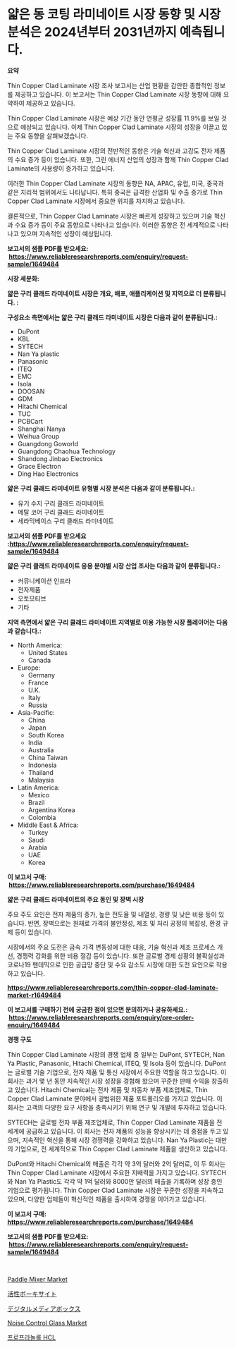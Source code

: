 <p><h1>얇은 동 코팅 라미네이트 시장 동향 및 시장 분석은 2024년부터 2031년까지 예측됩니다.</h1></p><p><strong>요약</strong></p>
<p><p>Thin Copper Clad Laminate 시장 조사 보고서는 산업 현황을 감안한 종합적인 정보를 제공하고 있습니다. 이 보고서는 Thin Copper Clad Laminate 시장 동향에 대해 요약하여 제공하고 있습니다. </p><p>Thin Copper Clad Laminate 시장은 예상 기간 동안 연평균 성장률 11.9%를 보일 것으로 예상되고 있습니다. 이제 Thin Copper Clad Laminate 시장의 성장을 이끌고 있는 주요 동향을 살펴보겠습니다.</p><p>Thin Copper Clad Laminate 시장의 전반적인 동향은 기술 혁신과 고강도 전자 제품의 수요 증가 등이 있습니다. 또한, 그린 에너지 산업의 성장과 함께 Thin Copper Clad Laminate의 사용량이 증가하고 있습니다.</p><p>이러한 Thin Copper Clad Laminate 시장의 동향은 NA, APAC, 유럽, 미국, 중국과 같은 지리적 범위에서도 나타납니다. 특히 중국은 급격한 산업화 및 수출 증가로 Thin Copper Clad Laminate 시장에서 중요한 위치를 차지하고 있습니다.</p><p>결론적으로, Thin Copper Clad Laminate 시장은 빠르게 성장하고 있으며 기술 혁신과 수요 증가 등이 주요 동향으로 나타나고 있습니다. 이러한 동향은 전 세계적으로 나타나고 있으며 지속적인 성장이 예상됩니다.</p></p>
<p><strong>보고서의 샘플 PDF를 받으세요: &nbsp;<a href="https://www.reliableresearchreports.com/enquiry/request-sample/1649484">https://www.reliableresearchreports.com/enquiry/request-sample/1649484</a></strong></p>
<p><strong>시장 세분화:</strong></p>
<p><strong> 얇은 구리 클래드 라미네이트 시장은 개요, 배포, 애플리케이션 및 지역으로 더 분류됩니다. :</strong></p>
<p><strong>구성요소 측면에서는 얇은 구리 클래드 라미네이트 시장은 다음과 같이 분류됩니다.:</strong></p>
<p><ul><li>DuPont</li><li>KBL</li><li>SYTECH</li><li>Nan Ya plastic</li><li>Panasonic</li><li>ITEQ</li><li>EMC</li><li>Isola</li><li>DOOSAN</li><li>GDM</li><li>Hitachi Chemical</li><li>TUC</li><li>PCBCart</li><li>Shanghai Nanya</li><li>Weihua Group</li><li>Guangdong Goworld</li><li>Guangdong Chaohua Technology</li><li>Shandong Jinbao Electronics</li><li>Grace Electron</li><li>Ding Hao Electronics</li></ul></p>
<p><strong> 얇은 구리 클래드 라미네이트 유형별 시장 분석은 다음과 같이 분류됩니다.:</strong></p>
<p><ul><li>유기 수지 구리 클래드 라미네이트</li><li>메탈 코어 구리 클래드 라미네이트</li><li>세라믹베이스 구리 클래드 라미네이트</li></ul></p>
<p><strong>보고서의 샘플 PDF를 받으세요 :<a href="https://www.reliableresearchreports.com/enquiry/request-sample/1649484">https://www.reliableresearchreports.com/enquiry/request-sample/1649484</a></strong></p>
<p><strong> 얇은 구리 클래드 라미네이트 응용 분야별 시장 산업 조사는 다음과 같이 분류됩니다.:</strong></p>
<p><ul><li>커뮤니케이션 인프라</li><li>전자제품</li><li>오토모티브</li><li>기타</li></ul></p>
<p><strong>지역 측면에서 얇은 구리 클래드 라미네이트 지역별로 이용 가능한 시장 플레이어는 다음과 같습니다.:</strong></p>
<p><ul>
    <li>
        North America:
        <ul>
            <li>United States</li>
            <li>Canada</li>
        </ul>
    </li>
    <li>
        Europe:
        <ul>
            <li>Germany</li>
            <li>France</li>
            <li>U.K.</li>
            <li>Italy</li>
            <li>Russia</li>
        </ul>
    </li>
    <li>
        Asia-Pacific:
        <ul>
            <li>China</li>
            <li>Japan</li>
            <li>South Korea</li>
            <li>India</li>
            <li>Australia</li>
            <li>China Taiwan</li>
            <li>Indonesia</li>
            <li>Thailand</li>
            <li>Malaysia</li>
        </ul>
    </li>
    <li>
        Latin America:
        <ul>
            <li>Mexico</li>
            <li>Brazil</li>
            <li>Argentina Korea</li>
            <li>Colombia</li>
        </ul>
    </li>
    <li>
        Middle East & Africa:
        <ul>
            <li>Turkey</li>
            <li>Saudi</li>
            <li>Arabia</li>
            <li>UAE</li>
            <li>Korea</li>
        </ul>
    </li>
    </ul></p>
<p><strong>이 보고서 구매: &nbsp;<a href="https://www.reliableresearchreports.com/purchase/1649484">https://www.reliableresearchreports.com/purchase/1649484</a></strong></p>
<p><strong>얇은 구리 클래드 라미네이트의 주요 동인 및 장벽 시장</strong></p>
<p><p>주요 주도 요인은 전자 제품의 증가, 높은 전도율 및 내열성, 경량 및 낮은 비용 등이 있습니다. 반면, 장벽으로는 원재료 가격의 불안정성, 제조 및 처리 공정의 복잡성, 환경 규제 등이 있습니다.</p><p>시장에서의 주요 도전은 금속 가격 변동성에 대한 대응, 기술 혁신과 제조 프로세스 개선, 경쟁력 강화를 위한 비용 절감 등이 있습니다. 또한 글로벌 경제 상황의 불확실성과 코로나19 팬데믹으로 인한 공급망 중단 및 수요 감소도 시장에 대한 도전 요인으로 작용하고 있습니다.</p></p>
<p><strong><a href="https://www.reliableresearchreports.com/thin-copper-clad-laminate-market-r1649484">https://www.reliableresearchreports.com/thin-copper-clad-laminate-market-r1649484</a></strong></p>
<p><strong>이 보고서를 구매하기 전에 궁금한 점이 있으면 문의하거나 공유하세요.: &nbsp;<a href="https://www.reliableresearchreports.com/enquiry/pre-order-enquiry/1649484">https://www.reliableresearchreports.com/enquiry/pre-order-enquiry/1649484</a></strong></p>
<p><strong>경쟁 구도</strong></p>
<p><p>Thin Copper Clad Laminate 시장의 경쟁 업체 중 일부는 DuPont, SYTECH, Nan Ya Plastic, Panasonic, Hitachi Chemical, ITEQ, 및 Isola 등이 있습니다. DuPont는 글로벌 기술 기업으로, 전자 제품 및 통신 시장에서 주요한 역할을 하고 있습니다. 이 회사는 과거 몇 년 동안 지속적인 시장 성장을 경험해 왔으며 꾸준한 판매 수익을 창출하고 있습니다. Hitachi Chemical는 전자 제품 및 자동차 부품 제조업체로, Thin Copper Clad Laminate 분야에서 광범위한 제품 포트폴리오를 가지고 있습니다. 이 회사는 고객의 다양한 요구 사항을 충족시키기 위해 연구 및 개발에 투자하고 있습니다. </p><p>SYTECH는 글로벌 전자 부품 제조업체로, Thin Copper Clad Laminate 제품을 전 세계에 공급하고 있습니다. 이 회사는 전자 제품의 성능을 향상시키는 데 중점을 두고 있으며, 지속적인 혁신을 통해 시장 경쟁력을 강화하고 있습니다. Nan Ya Plastic는 대만의 기업으로, 전 세계적으로 Thin Copper Clad Laminate 제품을 생산하고 있습니다. </p><p>DuPont와 Hitachi Chemical의 매출은 각각 약 3억 달러와 2억 달러로, 이 두 회사는 Thin Copper Clad Laminate 시장에서 주요한 지배력을 가지고 있습니다. SYTECH와 Nan Ya Plastic도 각각 약 1억 달러와 8000만 달러의 매출을 기록하며 성장 중인 기업으로 평가됩니다. Thin Copper Clad Laminate 시장은 꾸준한 성장을 지속하고 있으며, 다양한 업체들이 혁신적인 제품을 출시하여 경쟁을 이어가고 있습니다.</p></p>
<p><strong>이 보고서 구매: &nbsp; <a href="https://www.reliableresearchreports.com/purchase/1649484">https://www.reliableresearchreports.com/purchase/1649484</a></strong></p>
<p><strong>보고서의 샘플 PDF를 받으세요: &nbsp;<a href="https://www.reliableresearchreports.com/enquiry/request-sample/1649484">https://www.reliableresearchreports.com/enquiry/request-sample/1649484</a></strong><strong></strong></p>
<p>&nbsp;</p>
<p><p><a href="https://github.com/mahnoor2003/Market-Research-Report-List-4/blob/main/paddle-mixer-market.md">Paddle Mixer Market</a></p><p><a href="https://github.com/mcbeesbxa270/Market-Research-Report-List-1/blob/main/577214431159.md">活性ボーキサイト</a></p><p><a href="https://github.com/EmoryYundt1935/Market-Research-Report-List-1/blob/main/854728231160.md">デジタルメディアボックス</a></p><p><a href="https://issuu.com/reportprime-2/docs/noise-control-glass-market-size-2030.pptx">Noise Control Glass Market</a></p><p><a href="https://github.com/CliftonFisher9067/Market-Research-Report-List-1/blob/main/873452728601.md">프로프라놀롤 HCL</a></p></p>